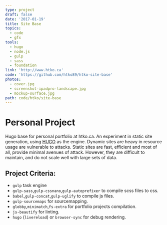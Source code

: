 ```yaml
---
type: project
draft: false
date: '2017-01-19'
title: Site Base
topics:
  - code
  - gfx
tools:
  - hugo
  - node.js
  - gulp
  - sass
  - foundation
link: 'http://www.htko.ca'
code: 'https://github.com/htko89/htko-site-base'
photos:
  - cover.jpg
  - screenshot-ipadpro-landscape.jpg
  - mockup-surface.jpg
path: code/htko/site-base
---
```

# Personal Project
Hugo base for personal portfolio at htko.ca. An experiment in static site generation, using [HUGO](http://gohugo.io/) as the engine. Dynamic sites are heavy in resource usage are vulnerable to attacks. Static sites are fast, efficient and most of all, provide minimal avenues of attack. However, they are difficult to maintain, and do not scale well with large sets of data.

## Project Criteria:
* `gulp` task engine
* `gulp-sass`,`gulp-cssnano`,`gulp-autoprefixer` to compile scss files to css.
* `babel`,`gulp-concat`,`gulp-uglify` to compile js files.
* `gulp-sourcemaps` for sourcemapping.
* `globby`,`minimatch`,`fs-extra` for portfolio projects compilation.
* `js-beautify` for linting.
* `hugo` (`livereload`) or `browser-sync` for debug rendering.
